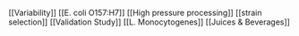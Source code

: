 [[Variability]]
[[E. coli O157:H7]]
[[High pressure processing]]
[[strain selection]]
[[Validation Study]]
[[L. Monocytogenes]]
[[Juices & Beverages]]
